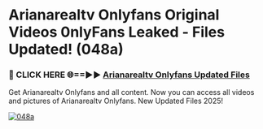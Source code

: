 # Arianarealtv Onlyfans Original Videos 0nlyFans Leaked - Files Updated! (048a)

<h3>🔴 CLICK HERE 🌐==►► <a href="https://tinyurl.com/ehrbuxhb" rel="nofollow">Arianarealtv Onlyfans Updated Files</a></h3>

Get Arianarealtv Onlyfans and all content. Now you can access all videos and pictures of Arianarealtv Onlyfans. New Updated Files 2025!

[![048a](https://i.imgur.com/lVYEuWS.gif)](https://tinyurl.com/ehrbuxhb)
